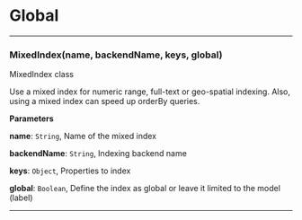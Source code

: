# Global





* * *

### MixedIndex(name, backendName, keys, global) 

MixedIndex class

Use a mixed index for numeric range, full-text or geo-spatial indexing. Also, using a mixed index can speed up orderBy queries.

**Parameters**

**name**: `String`, Name of the mixed index

**backendName**: `String`, Indexing backend name

**keys**: `Object`, Properties to index

**global**: `Boolean`, Define the index as global or leave it limited to the model (label)




* * *










